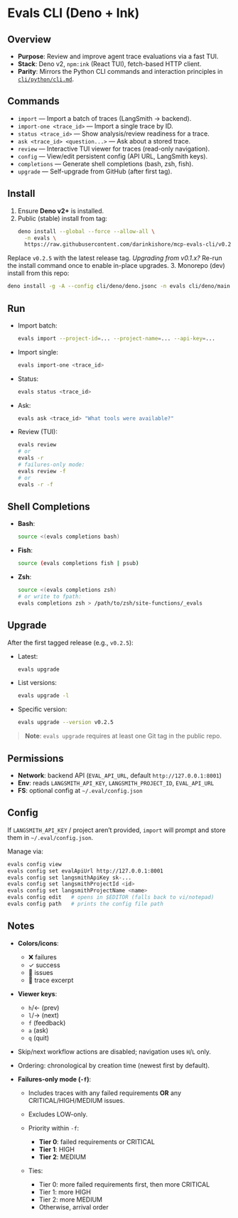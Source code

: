 
# Evals CLI (Deno + Ink)

## Overview

- **Purpose**: Review and improve agent trace evaluations via a fast TUI.  
- **Stack**: Deno v2, `npm:ink` (React TUI), fetch-based HTTP client.  
- **Parity**: Mirrors the Python CLI commands and interaction principles in [`cli/python/cli.md`](cli/python/cli.md).  

## Commands

- `import` — Import a batch of traces (LangSmith → backend).  
- `import-one <trace_id>` — Import a single trace by ID.  
- `status <trace_id>` — Show analysis/review readiness for a trace.  
- `ask <trace_id> <question...>` — Ask about a stored trace.  
- `review` — Interactive TUI viewer for traces (read-only navigation).  
- `config` — View/edit persistent config (API URL, LangSmith keys).  
- `completions` — Generate shell completions (bash, zsh, fish).  
- `upgrade` — Self-upgrade from GitHub (after first tag).  

## Install

1. Ensure **Deno v2+** is installed.  
2. Public (stable) install from tag:  
   ```sh
   deno install --global --force --allow-all \
     -n evals \
     https://raw.githubusercontent.com/darinkishore/mcp-evals-cli/v0.2.5/main.ts
   ```

Replace `v0.2.5` with the latest release tag.
*Upgrading from v0.1.x?* Re-run the install command once to enable in-place upgrades.
3\. Monorepo (dev) install from this repo:

```sh
deno install -g -A --config cli/deno/deno.jsonc -n evals cli/deno/main.ts
```

## Run

* Import batch:

  ```sh
  evals import --project-id=... --project-name=... --api-key=...
  ```
* Import single:

  ```sh
  evals import-one <trace_id>
  ```
* Status:

  ```sh
  evals status <trace_id>
  ```
* Ask:

  ```sh
  evals ask <trace_id> "What tools were available?"
  ```
* Review (TUI):

  ```sh
  evals review
  # or
  evals -r
  # failures-only mode:
  evals review -f
  # or
  evals -r -f
  ```

## Shell Completions

* **Bash**:

  ```sh
  source <(evals completions bash)
  ```
* **Fish**:

  ```sh
  source (evals completions fish | psub)
  ```
* **Zsh**:

  ```sh
  source <(evals completions zsh)
  # or write to fpath:
  evals completions zsh > /path/to/zsh/site-functions/_evals
  ```

## Upgrade

After the first tagged release (e.g., `v0.2.5`):

* Latest:

  ```sh
  evals upgrade
  ```
* List versions:

  ```sh
  evals upgrade -l
  ```
* Specific version:

  ```sh
  evals upgrade --version v0.2.5
  ```

> **Note**: `evals upgrade` requires at least one Git tag in the public repo.

## Permissions

* **Network**: backend API (`EVAL_API_URL`, default `http://127.0.0.1:8001`)
* **Env**: reads `LANGSMITH_API_KEY`, `LANGSMITH_PROJECT_ID`, `EVAL_API_URL`
* **FS**: optional config at `~/.eval/config.json`

## Config

If `LANGSMITH_API_KEY` / project aren’t provided, `import` will prompt and store them in `~/.eval/config.json`.

Manage via:

```sh
evals config view
evals config set evalApiUrl http://127.0.0.1:8001
evals config set langsmithApiKey sk-...
evals config set langsmithProjectId <id>
evals config set langsmithProjectName <name>
evals config edit   # opens in $EDITOR (falls back to vi/notepad)
evals config path   # prints the config file path
```

## Notes

* **Colors/icons**:

  * ❌ failures
  * ✓ success
  * 🔧 issues
  * 📜 trace excerpt
* **Viewer keys**:

  * `h`/← (prev)
  * `l`/→ (next)
  * `f` (feedback)
  * `a` (ask)
  * `q` (quit)
* Skip/next workflow actions are disabled; navigation uses `H`/`L` only.
* Ordering: chronological by creation time (newest first by default).
* **Failures-only mode (`-f`)**:

  * Includes traces with any failed requirements **OR** any CRITICAL/HIGH/MEDIUM issues.
  * Excludes LOW-only.
  * Priority within `-f`:

    * **Tier 0**: failed requirements or CRITICAL
    * **Tier 1**: HIGH
    * **Tier 2**: MEDIUM
  * Ties:

    * Tier 0: more failed requirements first, then more CRITICAL
    * Tier 1: more HIGH
    * Tier 2: more MEDIUM
    * Otherwise, arrival order

